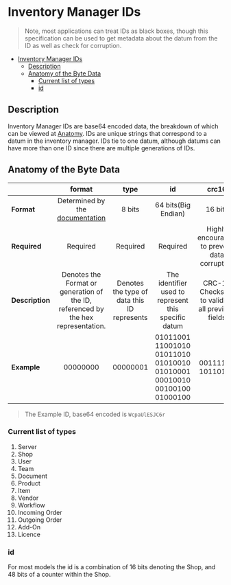 # Inventory Manager IDs

> Note, most applications can treat IDs as black boxes, though this specification can be used to get metadata about the datum from the ID as well as check for corruption.

- [Inventory Manager IDs](#inventory-manager-ids)
  - [Description](#description)
  - [Anatomy of the Byte Data](#anatomy-of-the-byte-data)
    - [Current list of types](#current-list-of-types)
    - [id](#id)

## Description
Inventory Manager IDs are base64 encoded data, the breakdown of which can be viewed at [Anatomy](#anatomy-of-the-byte-data). IDs are unique strings that correspond to a datum in the inventory manager. IDs tie to one datum, although datums can have more than one ID since there are multiple generations of IDs.

## Anatomy of the Byte Data

|                 |                                      format                                       |                    type                     |                                   id                                    |                      crc16                      |
| --------------- | :-------------------------------------------------------------------------------: | :-----------------------------------------: | :---------------------------------------------------------------------: | :---------------------------------------------: |
| **Format**      |                 Determined by the [documentation](Generation.md)                  |                   8 bits                    |                           64 bits(Big Endian)                           |                     16 bits                     |
| **Required**    |                                     Required                                      |                  Required                   |                                Required                                 |  Highly encouraged to prevent data corruption   |
| **Description** | Denotes the Format or generation of the ID, referenced by the hex representation. | Denotes the type of data this ID represents |          The identifier used to represent this specific datum           | CRC-16 Checksum to validate all previous fields |
| **Example**     |                                     00000000                                      |                  00000001                   | 01011001 11001010 01011010 01010010 01010001 00010010 00100100 01000100 |                00111111 10110100                |
> The Example ID, base64 encoded is `WcpaUlESJC6r`

### Current list of types
1. Server
2. Shop
3. User
4. Team
5. Document
6. Product
7. Item
8. Vendor
9. Workflow
10. Incoming Order
11. Outgoing Order
12. Add-On
13. Licence

### id
For most models the id is a combination of 16 bits denoting the Shop, and 48 bits of a counter within the Shop.